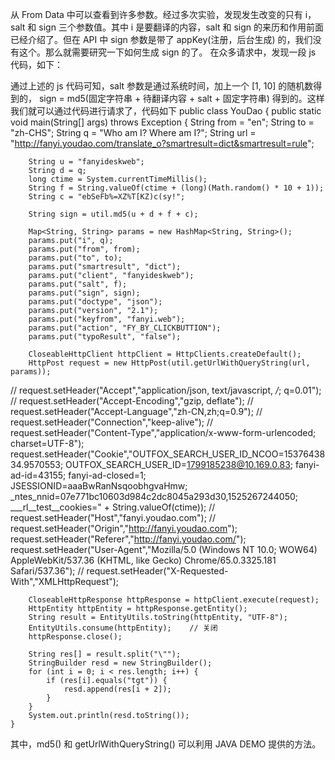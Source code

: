 从 From Data 中可以查看到许多参数。经过多次实验，发现发生改变的只有 i，salt 和 sign 三个参数值。其中 i 是要翻译的内容，salt 和 sign 的来历和作用前面已经介绍了。但在 API 中 sign 参数是带了 appKey(注册，后台生成) 的，我们没有这个。那么就需要研究一下如何生成 sign 的了。 
在众多请求中，发现一段 js 代码，如下： 

通过上述的 js 代码可知，salt 参数是通过系统时间，加上一个 [1, 10] 的随机数得到的， sign = md5(固定字符串 + 待翻译内容 + salt + 固定字符串) 得到的。这样我们就可以通过代码进行请求了，代码如下
public class YouDao {
    public static void main(String[] args) throws Exception {
        String from = "en";
        String to = "zh-CHS";
        String q = "Who am I? Where am I?";
        String url = "http://fanyi.youdao.com/translate_o?smartresult=dict&smartresult=rule";

        String u = "fanyideskweb";
        String d = q;
        long ctime = System.currentTimeMillis();
        String f = String.valueOf(ctime + (long)(Math.random() * 10 + 1));
        String c = "ebSeFb%=XZ%T[KZ)c(sy!";

        String sign = util.md5(u + d + f + c);

        Map<String, String> params = new HashMap<String, String>();
        params.put("i", q);
        params.put("from", from);
        params.put("to", to);
        params.put("smartresult", "dict");
        params.put("client", "fanyideskweb");
        params.put("salt", f);
        params.put("sign", sign);
        params.put("doctype", "json");
        params.put("version", "2.1");
        params.put("keyfrom", "fanyi.web");
        params.put("action", "FY_BY_CLICKBUTTION");
        params.put("typoResult", "false");

        CloseableHttpClient httpClient = HttpClients.createDefault();
        HttpPost request = new HttpPost(util.getUrlWithQueryString(url, params));

//        request.setHeader("Accept","application/json, text/javascript, */*; q=0.01");
//        request.setHeader("Accept-Encoding","gzip, deflate");
//        request.setHeader("Accept-Language","zh-CN,zh;q=0.9");
//        request.setHeader("Connection","keep-alive");
//        request.setHeader("Content-Type","application/x-www-form-urlencoded; charset=UTF-8");
        request.setHeader("Cookie","OUTFOX_SEARCH_USER_ID_NCOO=1537643834.9570553; OUTFOX_SEARCH_USER_ID=1799185238@10.169.0.83; fanyi-ad-id=43155; fanyi-ad-closed=1; JSESSIONID=aaaBwRanNsqoobhgvaHmw; _ntes_nnid=07e771bc10603d984c2dc8045a293d30,1525267244050; ___rl__test__cookies=" + String.valueOf(ctime));
//        request.setHeader("Host","fanyi.youdao.com");
//        request.setHeader("Origin","http://fanyi.youdao.com");
        request.setHeader("Referer","http://fanyi.youdao.com/");
        request.setHeader("User-Agent","Mozilla/5.0 (Windows NT 10.0; WOW64) AppleWebKit/537.36 (KHTML, like Gecko) Chrome/65.0.3325.181 Safari/537.36");
//        request.setHeader("X-Requested-With","XMLHttpRequest");

        CloseableHttpResponse httpResponse = httpClient.execute(request);
        HttpEntity httpEntity = httpResponse.getEntity();
        String result = EntityUtils.toString(httpEntity, "UTF-8");
        EntityUtils.consume(httpEntity);    // 关闭
        httpResponse.close();

        String res[] = result.split("\"");
        StringBuilder resd = new StringBuilder();
        for (int i = 0; i < res.length; i++) {
            if (res[i].equals("tgt")) {
                resd.append(res[i + 2]);
            }
        }
        System.out.println(resd.toString());
    }
其中，md5() 和 getUrlWithQueryString() 可以利用 JAVA DEMO 提供的方法。

